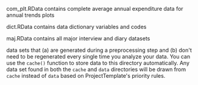 com_plt.RData contains complete average annual expenditure data for annual trends plots

dict.RData contains data dictionary variables and codes

maj.RData contains all major interview and diary datasets


data sets that (a) are generated during a preprocessing step and (b) don't need to be regenerated every single time you analyze your data. You can use the `cache()` function to store data to this directory automatically. Any data set found in both the `cache` and `data` directories will be drawn from `cache` instead of `data` based on ProjectTemplate's priority rules.
